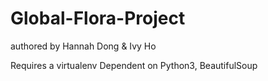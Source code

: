 # Global-Flora-Project

authored by Hannah Dong & Ivy Ho

Requires a virtualenv
Dependent on Python3, BeautifulSoup